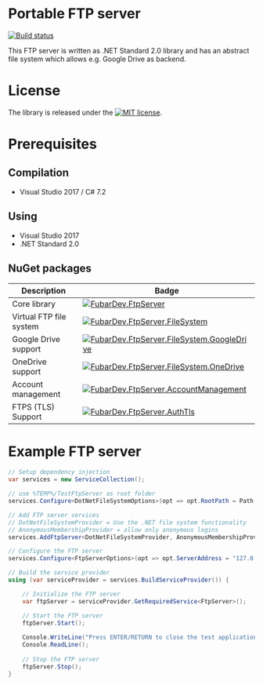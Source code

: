 # Portable FTP server

[![Build status](https://build.fubar-dev.de/app/rest/builds/buildType:%28id:FtpServer_ReleaseBuild%29/statusIcon)](https://build.fubar-dev.com/project.html?projectId=FtpServer)

This FTP server is written as .NET Standard 2.0 library and has an
abstract file system which allows e.g. Google Drive as backend.

# License

The library is released under the [![MIT license](https://img.shields.io/github/license/mashape/apistatus.svg)](http://opensource.org/licenses/MIT).

# Prerequisites

## Compilation

* Visual Studio 2017 / C# 7.2

## Using

* Visual Studio 2017
* .NET Standard 2.0

## NuGet packages

| Description				| Badge |
|---------------------------|-------|
| Core library				| [![FubarDev.FtpServer](https://img.shields.io/nuget/v/FubarDev.FtpServer.svg)](https://www.nuget.org/packages/FubarDev.FtpServer) |
| Virtual FTP file system	| [![FubarDev.FtpServer.FileSystem](https://img.shields.io/nuget/v/FubarDev.FtpServer.FileSystem.svg)](https://www.nuget.org/packages/FubarDev.FtpServer.FileSystem) |
| Google Drive support		| [![FubarDev.FtpServer.FileSystem.GoogleDrive](https://img.shields.io/nuget/v/FubarDev.FtpServer.FileSystem.GoogleDrive.svg)](https://www.nuget.org/packages/FubarDev.FtpServer.FileSystem.GoogleDrive) |
| OneDrive support			| [![FubarDev.FtpServer.FileSystem.OneDrive](https://img.shields.io/nuget/v/FubarDev.FtpServer.FileSystem.OneDrive.svg)](https://www.nuget.org/packages/FubarDev.FtpServer.FileSystem.OneDrive) |
| Account management		| [![FubarDev.FtpServer.AccountManagement](https://img.shields.io/nuget/v/FubarDev.FtpServer.AccountManagement.svg)](https://www.nuget.org/packages/FubarDev.FtpServer.AccountManagement) |
| FTPS (TLS) Support       	| [![FubarDev.FtpServer.AuthTls](https://img.shields.io/nuget/v/FubarDev.FtpServer.AuthTls.svg)](https://www.nuget.org/packages/FubarDev.FtpServer.AuthTls) |

# Example FTP server

```csharp
// Setup dependency injection
var services = new ServiceCollection();

// use %TEMP%/TestFtpServer as root folder
services.Configure<DotNetFileSystemOptions>(opt => opt.RootPath = Path.Combine(Path.GetTempPath(), "TestFtpServer"));

// Add FTP server services
// DotNetFileSystemProvider = Use the .NET file system functionality
// AnonymousMembershipProvider = allow only anonymous logins
services.AddFtpServer<DotNetFileSystemProvider, AnonymousMembershipProvider>();

// Configure the FTP server
services.Configure<FtpServerOptions>(opt => opt.ServerAddress = "127.0.0.1");

// Build the service provider
using (var serviceProvider = services.BuildServiceProvider()) {

    // Initialize the FTP server
    var ftpServer = serviceProvider.GetRequiredService<FtpServer>();

    // Start the FTP server
    ftpServer.Start();
    
    Console.WriteLine("Press ENTER/RETURN to close the test application.");
    Console.ReadLine();
    
    // Stop the FTP server
    ftpServer.Stop();
}
```
